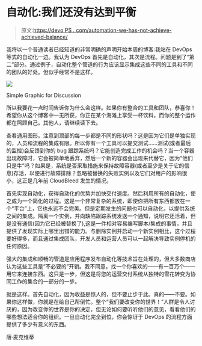 # 自动化:我们还没有达到平衡

> 原文:[https://devo PS . com/automation-we-has-not-achieve-achieved-balance/](https://devops.com/automation-we-have-not-yet-achieved-balance/)

我将以一个普通读者已经知道的非常明确的声明开始本周的博客:我站在 DevOps 等式的自动化一边。我认为 DevOps 首先是自动化，其次是流程。问题是到了“第二”部分。通过例子，自动化整个管道的行为应该显示集成这些不同的工具和不同的团队的好处。但似乎经常不是这样。

![](../Images/30c5f992a8f89bbb35e1aac6d99469bf.png)

Simple Graphic for Discussion

所以我要花一点时间告诉你为什么会这样。如果你有整合的工具和团队，恭喜你！希望你从这个博客中一无所获，你正在某个海滩上享受一杯饮料，而你的整个运作都在照顾自己。其他人，请继续读下去。

查看通用图形。注意到顶部的每一步都是不同的形状吗？这是因为它们是单独实现的，人员和流程的集成有限。所以你有一个工具可以提交测试……测试(或者最后的监控)会反馈到你的 bug 跟踪系统吗？它能创造完成工作的机会吗？当一个容器出现故障时，它会被简单地丢弃，然后一个新的容器会出现来代替它，因为“他们只是牛”吗？如果是，系统是否采取措施来保持故障容器(或者至少是关于它的信息)存活，以便进行故障排除？忽略被替换的失败实例以及它们对用户的影响很小，这正是几年前 CloudBleed 发生的情况。

首先实现自动化，获得自动化的优势并加快交付速度。然后利用所有的自动化，使之成为一个简化的过程。这是一个非常复杂的系统，即使你把所有东西都放在一个“平台”上，它也永远不会完美。但是定期发生的问题也可以自动化，以提供系统之间的集成。隔离一个实例，并向缺陷跟踪系统发送一个通知，说明它还活着，但是没有通信(因为它已经被替换了),这是一件相对容易编写脚本/集成的事情，并且提供了发现实际上哪里出错的能力。与删除实例并启动一个新实例相比，这个过程要好得多，而且通过集成团队，开发人员和运营人员可以一起解决导致实例停机的任何原因。

强大的集成和顺畅的管道是应用程序发布自动化等技术旨在处理的，但大多数商店认为这些工具是“不必要的”开销。我不同意。找一个你喜欢的——有一百万个——用它来连接东西。这只是一步，但这是将您的运营交付系统从独特的雪花转变为协同工作的集合的一部分的一步。

就是这样。首先自动化，因为收益是惊人的，但不要止步于此。真的——不要。如果你这样做，你就是在给自己帮倒忙。整个“我们要改变你的世界！”人群是令人讨厌的，因为改变你的世界是你的决定，但无论如何要听听他们的意见，看看他们的哪些想法适合你的组织。一旦自动化完全到位，你会惊讶于 DevOps 的流程方面提供了多少有意义的东西。

唐·麦克维蒂